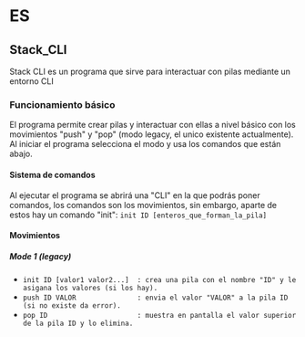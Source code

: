 # ES
## Stack\_CLI
Stack CLI es un programa que sirve para interactuar con pilas mediante un entorno CLI
### Funcionamiento básico
El programa permite crear pilas y interactuar con ellas a nivel básico con los movimientos "push" y "pop" (modo legacy, el unico existente actualmente).
Al iniciar el programa selecciona el modo y usa los comandos que están abajo.
#### Sistema de comandos
Al ejecutar el programa se abrirá una "CLI" en la que podrás poner comandos, los comandos son los movimientos, sin embargo, aparte de estos hay un comando "init": `init ID [enteros_que_forman_la_pila]`
#### Movimientos
##### Mode 1 (legacy)
* `init ID [valor1 valor2...]  : crea una pila con el nombre "ID" y le asigana los valores (si los hay).`
* `push ID VALOR               : envia el valor "VALOR" a la pila ID (si no existe da error).`
* `pop ID                      : muestra en pantalla el valor superior de la pila ID y lo elimina.`
